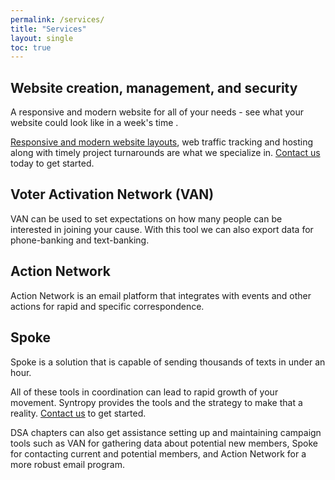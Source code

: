```yaml
---
permalink: /services/
title: "Services"
layout: single
toc: true
---
```

## Website creation, management, and security

A responsive and modern website for all of your needs - see what your website could look like in a week's time .

<a href="/website-layouts/">Responsive and modern website layouts</a>, web traffic tracking and hosting along with timely project turnarounds are what we specialize in. <a href="mailto:contact@syntropy-coop.com">Contact us</a> today to get started.

## Voter Activation Network (VAN)

VAN can be used to set expectations on how many people can be interested in joining your cause. With this tool we can also export data for phone-banking and text-banking.

## Action Network

Action Network is an email platform that integrates with events and other actions for rapid and specific correspondence.

## Spoke

Spoke is a solution that is capable of sending thousands of texts in under an hour.

All of these tools in coordination can lead to rapid growth of your movement. Syntropy provides the tools and the strategy to make that a reality. <a href="mailto:contact@syntropy-coop.com">Contact us</a> to get started.

DSA chapters can also get assistance setting up and maintaining campaign tools such as VAN for gathering data about potential new members, Spoke for contacting current and potential members, and Action Network for a more robust email program.
